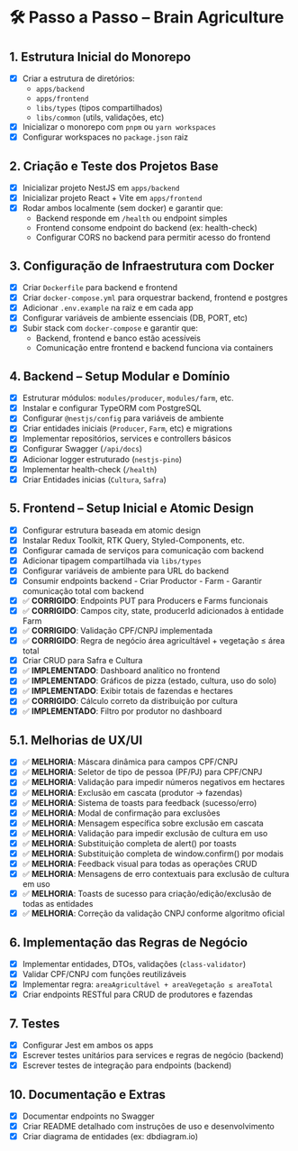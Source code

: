 # 🛠️ Passo a Passo – Brain Agriculture

## 1. Estrutura Inicial do Monorepo

- [x] Criar a estrutura de diretórios:
  - `apps/backend`
  - `apps/frontend`
  - `libs/types` (tipos compartilhados)
  - `libs/common` (utils, validações, etc)
- [x] Inicializar o monorepo com `pnpm` ou `yarn workspaces`
- [x] Configurar workspaces no `package.json` raiz

## 2. Criação e Teste dos Projetos Base

- [x] Inicializar projeto NestJS em `apps/backend`
- [x] Inicializar projeto React + Vite em `apps/frontend`
- [x] Rodar ambos localmente (sem docker) e garantir que:
  - Backend responde em `/health` ou endpoint simples
  - Frontend consome endpoint do backend (ex: health-check)
  - Configurar CORS no backend para permitir acesso do frontend

## 3. Configuração de Infraestrutura com Docker

- [x] Criar `Dockerfile` para backend e frontend
- [x] Criar `docker-compose.yml` para orquestrar backend, frontend e postgres
- [x] Adicionar `.env.example` na raiz e em cada app
- [x] Configurar variáveis de ambiente essenciais (DB, PORT, etc)
- [x] Subir stack com `docker-compose` e garantir que:
  - Backend, frontend e banco estão acessíveis
  - Comunicação entre frontend e backend funciona via containers

## 4. Backend – Setup Modular e Domínio

- [x] Estruturar módulos: `modules/producer`, `modules/farm`, etc.
- [x] Instalar e configurar TypeORM com PostgreSQL
- [x] Configurar `@nestjs/config` para variáveis de ambiente
- [x] Criar entidades iniciais (`Producer`, `Farm`, etc) e migrations
- [x] Implementar repositórios, services e controllers básicos
- [x] Configurar Swagger (`/api/docs`)
- [x] Adicionar logger estruturado (`nestjs-pino`)
- [x] Implementar health-check (`/health`)
- [x] Criar Entidades inicias (`Cultura`, `Safra`)

## 5. Frontend – Setup Inicial e Atomic Design

- [x] Configurar estrutura baseada em atomic design
- [x] Instalar Redux Toolkit, RTK Query, Styled-Components, etc.
- [x] Configurar camada de serviços para comunicação com backend
- [x] Adicionar tipagem compartilhada via `libs/types`
- [x] Configurar variáveis de ambiente para URL do backend
- [x] Consumir endpoints backend - Criar Productor - Farm - Garantir comunicação total com backend
- [x] ✅ **CORRIGIDO**: Endpoints PUT para Producers e Farms funcionais
- [x] ✅ **CORRIGIDO**: Campos city, state, producerId adicionados à entidade Farm
- [x] ✅ **CORRIGIDO**: Validação CPF/CNPJ implementada
- [x] ✅ **CORRIGIDO**: Regra de negócio área agricultável + vegetação ≤ área total
- [x] Criar CRUD para Safra e Cultura
- [x] ✅ **IMPLEMENTADO**: Dashboard analítico no frontend
- [x] ✅ **IMPLEMENTADO**: Gráficos de pizza (estado, cultura, uso do solo)
- [x] ✅ **IMPLEMENTADO**: Exibir totais de fazendas e hectares
- [x] ✅ **CORRIGIDO**: Cálculo correto da distribuição por cultura
- [x] ✅ **IMPLEMENTADO**: Filtro por produtor no dashboard

## 5.1. Melhorias de UX/UI

- [x] ✅ **MELHORIA**: Máscara dinâmica para campos CPF/CNPJ
- [x] ✅ **MELHORIA**: Seletor de tipo de pessoa (PF/PJ) para CPF/CNPJ
- [x] ✅ **MELHORIA**: Validação para impedir números negativos em hectares
- [x] ✅ **MELHORIA**: Exclusão em cascata (produtor → fazendas)
- [x] ✅ **MELHORIA**: Sistema de toasts para feedback (sucesso/erro)
- [x] ✅ **MELHORIA**: Modal de confirmação para exclusões
- [x] ✅ **MELHORIA**: Mensagem específica sobre exclusão em cascata
- [x] ✅ **MELHORIA**: Validação para impedir exclusão de cultura em uso
- [x] ✅ **MELHORIA**: Substituição completa de alert() por toasts
- [x] ✅ **MELHORIA**: Substituição completa de window.confirm() por modais
- [x] ✅ **MELHORIA**: Feedback visual para todas as operações CRUD
- [x] ✅ **MELHORIA**: Mensagens de erro contextuais para exclusão de cultura em uso
- [x] ✅ **MELHORIA**: Toasts de sucesso para criação/edição/exclusão de todas as entidades
- [x] ✅ **MELHORIA**: Correção da validação CNPJ conforme algoritmo oficial

## 6. Implementação das Regras de Negócio

- [x] Implementar entidades, DTOs, validações (`class-validator`)
- [x] Validar CPF/CNPJ com funções reutilizáveis
- [x] Implementar regra: `areaAgricultável + areaVegetação ≤ areaTotal`
- [x] Criar endpoints RESTful para CRUD de produtores e fazendas

## 7. Testes

- [x] Configurar Jest em ambos os apps
- [x] Escrever testes unitários para services e regras de negócio (backend)
- [x] Escrever testes de integração para endpoints (backend)

## 10. Documentação e Extras

- [x] Documentar endpoints no Swagger
- [x] Criar README detalhado com instruções de uso e desenvolvimento
- [x] Criar diagrama de entidades (ex: dbdiagram.io)
